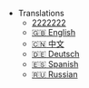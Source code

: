 <!-- * [En](/)
* [中文](/zh-cn/) -->

- Translations
  - [2222222](../docs/_media/logo-dark-cn.c42314a8.svg)
  - [:uk: English](/)
  - [:cn: 中文](/zh-cn/)
  - [:de: Deutsch](/de-de/)
  - [:es: Spanish](/es/)
  - [:ru: Russian](/ru-ru/)